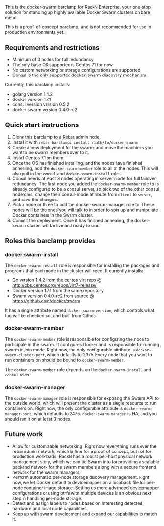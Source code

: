 This is the docker-swarm barclamp for RackN Enterprise, your one-stop solution for standing up highly available Docker Swarm clusters on bare metal.

This is a proof-of-concept barclamp, and is not recommended for use in production environments yet.

## Requirements and restrictions ##

* Minimum of 3 nodes for full redundancy.
* The only base OS supported is Centos 7.1 for now.
* No custom networking or storage configurations are supported
* Consul is the only supported docker-swarm discovery mechanism.

Currently, this barclamp installs:

* golang version 1.4.2
* docker version 1.7.1
* consul version version 0.5.2
* docker swarm version 0.4.0-rc2

## Quick start instructions ##

1. Clone this barclamp to a Rebar admin node.
2. Install it with ```rebar barclamps install /path/to/docker-swarm```
3. Create a new deployment for the swarm, and move the machines you want to be swarm members over to it.
4. Install Centos 7.1 on them.
5. Once the OS has finished installing, and the nodes have finished annealing, add the ```docker-swarm-member``` role to all of the nodes.  This will also pull in the ```consul``` and ```docker-swarm-install``` roles.
6. Consul needs at least 3 nodes operating in server mode for full failover redundancy.  The first node you added the ```docker-swarm-member``` role to is already configured to be a consul server, so pick two of the other consul noderoles, change their consul-mode attribute from ```client``` to ```server```, and save the changes.
7. Pick a node or three to add the docker-swarm-manager role to.  These nodes will be the ones you will talk to in order to spin up and manipulate Docker containers in the Swarm cluster.
8. Commit the deployment.  Once it has finished annealing, the docker-swarm cluster will be live and ready to use.


## Roles this barclamp provides ##
### docker-swarm-install

The ```docker-swarm-install``` role is responsible for installing the packages and programs that each node in the cluster will need.  It currently installs:

* Go version 1.4.2 from the centos virt repo @ http://cbs.centos.org/repos/virt7-release/
* Docker version 1.7.1 from the same repository
* Swarm version 0.4.0-rc2 from source @ https://github.com/docker/swarm

It has a single attribute named ```docker-swarm-version```, which controls what tag will be checked out and built from Github.

### docker-swarm-member

The ```docker-swarm-member``` role is responsible for configuring the node to participate in the swarm.  It configures Docker and is responsible for running swarm in join mode.  Right now, the only configurable attribute is ```docker-swarm-cluster-port```, which defaults to 2375.  Every node that you want to run containers on should be bound to ```docker-swarm-member```.

The ```docker-swarm-member``` role depends on the ```docker-swarm-install``` and ```consul``` roles.

### docker-swarm-manager

The ```docker-swarm-manager``` role is responsible for exposing the Swarm API to the outside world, which will present the cluster as a single resource to run containers on.  Right now, the only configurable attribute is ```docker-swarm-manager-port```, which defaults to 2475.  ```docker-swarm-manager``` is HA, and you should run it on at least 3 nodes.

## Future work ##

* Allow for customizable networking.  Right now, everything runs over the rebar admin network, which is fine for a proof of concept, but not for production workloads.  RackN has a robust per-host physical network management story, which we can tie Swarm into for providing a scalable backend network for the swarm members along with a secure frontend network for the swarm managers.
* Perform automated per-node storage discovery management.  Right now, we let Docker default to devicemapper on a loopback file for per-node container image storage.  Setting up more advanced devicemapper configurations or using btrfs witn multiple devices is an obvious next step in handling per-node storage.
* Detect and assign labels to nodes based on interesting detected hardware and local node capabilities.
* Keep up with swarm development and expand our capabilities to match it.
